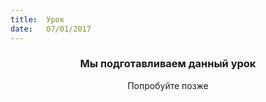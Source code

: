 ```yaml
---
title:  Урок
date:   07/01/2017
---
```


### <center>Мы подготавливаем данный урок</center>
<center>Попробуйте позже</center>